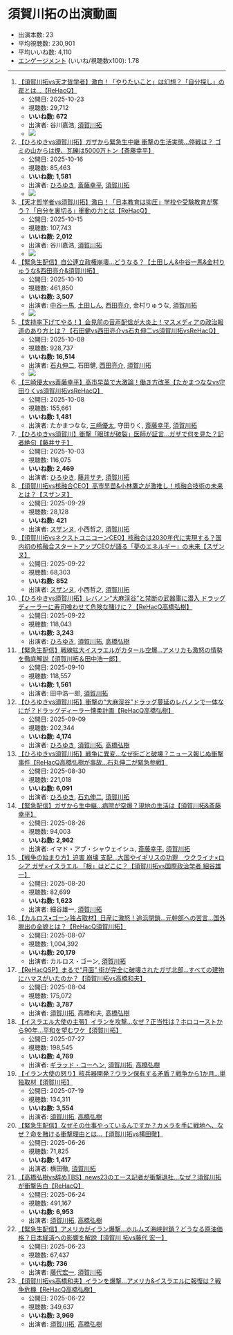 # 須賀川拓の出演動画

- 出演本数: 23
- 平均視聴数: 230,901
- 平均いいね数: 4,110
- [エンゲージメント](/rehacq_fan/engagement) (いいね/視聴数x100): 1.78


----

1.  [【須賀川拓vs天才哲学者】激白！「やりたいこと」は幻想？「自分探し」の罠とは...【ReHacQ】](/rehacq_fan/ids/T56efEQS5Bg "wikilink")
    -   公開日: 2025-10-23
    -   視聴数: 29,712
    -   **いいね数: 672**
    -   出演者: 谷川嘉浩, [須賀川拓](/rehacq_fan/people/須賀川拓 "wikilink")
    - [![](https://img.youtube.com/vi/T56efEQS5Bg/hqdefault.jpg)](https://www.youtube.com/watch?v=T56efEQS5Bg)
1.  [【ひろゆきvs須賀川拓】ガザから緊急生中継 衝撃の生活実態…停戦は？ ゴミの山からは煙、瓦礫は5000万トン【斎藤幸平】](/rehacq_fan/ids/vvGsKNJoalc "wikilink")
    -   公開日: 2025-10-16
    -   視聴数: 85,463
    -   **いいね数: 1,581**
    -   出演者: [ひろゆき](/rehacq_fan/people/ひろゆき "wikilink"), [斎藤幸平](/rehacq_fan/people/斎藤幸平 "wikilink"), [須賀川拓](/rehacq_fan/people/須賀川拓 "wikilink")
    - [![](https://img.youtube.com/vi/vvGsKNJoalc/hqdefault.jpg)](https://www.youtube.com/watch?v=vvGsKNJoalc)
1.  [【天才哲学者vs須賀川拓】激白！「日本教育は抑圧」学校や受験教育が奪う？「自分を裏切る」衝動の力とは【ReHacQ】](/rehacq_fan/ids/E_HqBZ_0kQU "wikilink")
    -   公開日: 2025-10-15
    -   視聴数: 107,743
    -   **いいね数: 2,012**
    -   出演者: 谷川嘉浩, [須賀川拓](/rehacq_fan/people/須賀川拓 "wikilink")
    - [![](https://img.youtube.com/vi/E_HqBZ_0kQU/hqdefault.jpg)](https://www.youtube.com/watch?v=E_HqBZ_0kQU)
1.  [【緊急生配信】自公連立政権崩壊...どうなる？【土田しん&中谷一馬&金村りゅうな&西田亮介&須賀川拓】](/rehacq_fan/ids/pF1CIIG7Ds0 "wikilink")
    -   公開日: 2025-10-10
    -   視聴数: 461,850
    -   **いいね数: 3,507**
    -   出演者: [中谷一馬](/rehacq_fan/people/中谷一馬 "wikilink"), [土田しん](/rehacq_fan/people/土田しん "wikilink"), [西田亮介](/rehacq_fan/people/西田亮介 "wikilink"), 金村りゅうな, [須賀川拓](/rehacq_fan/people/須賀川拓 "wikilink")
    - [![](https://img.youtube.com/vi/pF1CIIG7Ds0/hqdefault.jpg)](https://www.youtube.com/watch?v=pF1CIIG7Ds0)
1.  [【支持率下げてやる！】会見前の音声配信が大炎上！マスメディアの政治報道のあり方とは？【石田健vs西田亮介vs石丸伸二vs須賀川拓vsReHacQ】](/rehacq_fan/ids/0BV-ZkN2Q8o "wikilink")
    -   公開日: 2025-10-08
    -   視聴数: 928,737
    -   **いいね数: 16,514**
    -   出演者: [石丸伸二](/rehacq_fan/people/石丸伸二 "wikilink"), 石田健, [西田亮介](/rehacq_fan/people/西田亮介 "wikilink"), [須賀川拓](/rehacq_fan/people/須賀川拓 "wikilink")
    - [![](https://img.youtube.com/vi/0BV-ZkN2Q8o/hqdefault.jpg)](https://www.youtube.com/watch?v=0BV-ZkN2Q8o)
1.  [【三崎優太vs斎藤幸平】高市早苗で大激論！働き方改革【たかまつななvs守田りくvs須賀川拓vsReHacQ】](/rehacq_fan/ids/pqmPK24INmU "wikilink")
    -   公開日: 2025-10-08
    -   視聴数: 155,661
    -   **いいね数: 1,481**
    -   出演者: たかまつなな, [三崎優太](/rehacq_fan/people/三崎優太 "wikilink"), 守田りく, [斎藤幸平](/rehacq_fan/people/斎藤幸平 "wikilink"), [須賀川拓](/rehacq_fan/people/須賀川拓 "wikilink")
1.  [【ひろゆきvs須賀川】衝撃「眼球が破裂」医師が証言…ガザで何を見た？記者絶句【藤井サチ】](/rehacq_fan/ids/9LtEmpFXRHo "wikilink")
    -   公開日: 2025-10-03
    -   視聴数: 116,075
    -   **いいね数: 2,469**
    -   出演者: [ひろゆき](/rehacq_fan/people/ひろゆき "wikilink"), [藤井サチ](/rehacq_fan/people/藤井サチ "wikilink"), [須賀川拓](/rehacq_fan/people/須賀川拓 "wikilink")
1.  [【須賀川拓vs核融合CEO】高市早苗&小林鷹之が激推し！核融合技術の未来とは？【スザンヌ】](/rehacq_fan/ids/gc1TgH0K-GI "wikilink")
    -   公開日: 2025-09-29
    -   視聴数: 28,128
    -   **いいね数: 421**
    -   出演者: [スザンヌ](/rehacq_fan/people/スザンヌ "wikilink"), 小西哲之, [須賀川拓](/rehacq_fan/people/須賀川拓 "wikilink")
1.  [【須賀川拓vsネクストユニコーンCEO】核融合は2030年代に実現する？国内初の核融合スタートアップCEOが語る「夢のエネルギー」の未来【スザンヌ】](/rehacq_fan/ids/9P83M8pLgEQ "wikilink")
    -   公開日: 2025-09-22
    -   視聴数: 68,303
    -   **いいね数: 852**
    -   出演者: [スザンヌ](/rehacq_fan/people/スザンヌ "wikilink"), 小西哲之, [須賀川拓](/rehacq_fan/people/須賀川拓 "wikilink")
1.  [【ひろゆきvs須賀川拓】レバノン“大麻渓谷”と禁断の武器庫に潜入 ドラッグディーラーに寿司喰わせて危険な賭けに？【ReHacQ高橋弘樹】](/rehacq_fan/ids/fippR3SUdgE "wikilink")
    -   公開日: 2025-09-22
    -   視聴数: 118,043
    -   **いいね数: 3,243**
    -   出演者: [ひろゆき](/rehacq_fan/people/ひろゆき "wikilink"), [須賀川拓](/rehacq_fan/people/須賀川拓 "wikilink"), [高橋弘樹](/rehacq_fan/people/高橋弘樹 "wikilink")
1.  [【緊急生配信】戦線拡大イスラエルがカタール空爆…アメリカも激怒の情勢を徹底解説【須賀川拓＆田中浩一郎】](/rehacq_fan/ids/IE6TloRJdt8 "wikilink")
    -   公開日: 2025-09-10
    -   視聴数: 118,557
    -   **いいね数: 1,561**
    -   出演者: 田中浩一郎, [須賀川拓](/rehacq_fan/people/須賀川拓 "wikilink")
1.  [【ひろゆきvs須賀川拓】衝撃の“大麻渓谷”ドラッグ蔓延のレバノンで一体なにが？ドラッグディーラー懐柔計画【ReHacQ高橋弘樹】](/rehacq_fan/ids/VdiEaIwcNlU "wikilink")
    -   公開日: 2025-09-09
    -   視聴数: 202,344
    -   **いいね数: 4,174**
    -   出演者: [ひろゆき](/rehacq_fan/people/ひろゆき "wikilink"), [須賀川拓](/rehacq_fan/people/須賀川拓 "wikilink"), [高橋弘樹](/rehacq_fan/people/高橋弘樹 "wikilink")
1.  [【ひろゆきvs須賀川拓】戦争に異変…なぜ街ごと破壊？ニュース報じぬ衝撃事件【ReHacQ高橋弘樹が事故…石丸伸二が緊急参戦】](/rehacq_fan/ids/jC8CwQH46KY "wikilink")
    -   公開日: 2025-08-30
    -   視聴数: 221,018
    -   **いいね数: 6,091**
    -   出演者: [ひろゆき](/rehacq_fan/people/ひろゆき "wikilink"), [石丸伸二](/rehacq_fan/people/石丸伸二 "wikilink"), [須賀川拓](/rehacq_fan/people/須賀川拓 "wikilink")
1.  [【緊急配信】ガザから生中継...病院が空爆？現地の生活は【須賀川拓&斎藤幸平】](/rehacq_fan/ids/wHVOLsEOj8k "wikilink")
    -   公開日: 2025-08-26
    -   視聴数: 94,003
    -   **いいね数: 2,962**
    -   出演者: イマド・アブ・シャウェイシュ, [斎藤幸平](/rehacq_fan/people/斎藤幸平 "wikilink"), [須賀川拓](/rehacq_fan/people/須賀川拓 "wikilink")
1.  [【戦争の始まり方】迫害 崩壊 支配…大国やイギリスの功罪　ウクライナ×ロシア ガザ×イスラエル 「根」はどこに？【須賀川拓vs国際政治学者 細谷雄一】](/rehacq_fan/ids/M3IxOP973iU "wikilink")
    -   公開日: 2025-08-20
    -   視聴数: 82,699
    -   **いいね数: 1,623**
    -   出演者: 細谷雄一, [須賀川拓](/rehacq_fan/people/須賀川拓 "wikilink")
1.  [【カルロス•ゴーン独占取材】日産に激怒！追浜閉鎖…元幹部への苦言…国外脱出の全貌とは？【ReHacQ須賀川拓】](/rehacq_fan/ids/loEb4IWVkAs "wikilink")
    -   公開日: 2025-08-07
    -   視聴数: 1,004,392
    -   **いいね数: 20,179**
    -   出演者: カルロス・ゴーン, [須賀川拓](/rehacq_fan/people/須賀川拓 "wikilink")
1.  [【ReHacQSP】まるで“月面” 街が完全に破壊されたガザ北部...すべての建物にハマスがいたのか？【須賀川拓vs高橋和夫】](/rehacq_fan/ids/m4DOst3C5EQ "wikilink")
    -   公開日: 2025-08-04
    -   視聴数: 175,072
    -   **いいね数: 3,787**
    -   出演者: [須賀川拓](/rehacq_fan/people/須賀川拓 "wikilink"), 高橋和夫, [高橋弘樹](/rehacq_fan/people/高橋弘樹 "wikilink")
1.  [【イスラエル大使の主張】イランを攻撃...なぜ？正当性は？ホロコーストから90年...平和を望むワケ【須賀川拓】](/rehacq_fan/ids/06vuAAFoZbE "wikilink")
    -   公開日: 2025-07-27
    -   視聴数: 198,545
    -   **いいね数: 4,769**
    -   出演者: [ギラッド・コーヘン](/rehacq_fan/people/ギラッド・コーヘン "wikilink"), [須賀川拓](/rehacq_fan/people/須賀川拓 "wikilink"), [高橋弘樹](/rehacq_fan/people/高橋弘樹 "wikilink")
1.  [【イラン大使の怒り】核兵器開発？ウラン保有する矛盾？戦争から1か月...単独取材【須賀川拓】](/rehacq_fan/ids/fpiX6bs6R64 "wikilink")
    -   公開日: 2025-07-19
    -   視聴数: 134,311
    -   **いいね数: 3,554**
    -   出演者: [須賀川拓](/rehacq_fan/people/須賀川拓 "wikilink"), [高橋弘樹](/rehacq_fan/people/高橋弘樹 "wikilink")
1.  [【緊急生配信】なぜその仕事やっているんですか？カメラを手に戦地へ、なぜ？命を賭ける衝撃理由とは...【須賀川拓vs横田徹】](/rehacq_fan/ids/e02Gz9w7fhU "wikilink")
    -   公開日: 2025-06-26
    -   視聴数: 71,825
    -   **いいね数: 1,417**
    -   出演者: 横田徹, [須賀川拓](/rehacq_fan/people/須賀川拓 "wikilink")
1.  [【高橋弘樹vs辞めTBS】news23のエース記者が衝撃退社…なぜ？須賀川拓が衝撃告白【ReHacQ】](/rehacq_fan/ids/4CGY4E6aLXw "wikilink")
    -   公開日: 2025-06-24
    -   視聴数: 491,167
    -   **いいね数: 6,953**
    -   出演者: [須賀川拓](/rehacq_fan/people/須賀川拓 "wikilink"), [高橋弘樹](/rehacq_fan/people/高橋弘樹 "wikilink")
1.  [【緊急生配信】アメリカがイラン爆撃...ホルムズ海峡封鎖？どうなる原油価格？日本経済への影響を解説【須賀川 拓vs藤代 宏一】](/rehacq_fan/ids/NRPv6J1I9dg "wikilink")
    -   公開日: 2025-06-23
    -   視聴数: 67,437
    -   **いいね数: 736**
    -   出演者: [藤代宏一](/rehacq_fan/people/藤代宏一 "wikilink"), [須賀川拓](/rehacq_fan/people/須賀川拓 "wikilink")
1.  [【須賀川拓vs高橋和夫】イランを爆撃…アメリカ&イスラエルに報復は？戦争危機【ReHacQ高橋弘樹】](/rehacq_fan/ids/SmKgt5up4xA "wikilink")
    -   公開日: 2025-06-22
    -   視聴数: 349,637
    -   **いいね数: 3,969**
    -   出演者: [須賀川拓](/rehacq_fan/people/須賀川拓 "wikilink"), [高橋弘樹](/rehacq_fan/people/高橋弘樹 "wikilink")
